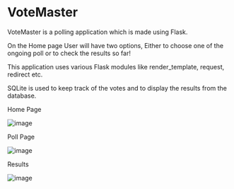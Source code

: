 # VoteMaster
VoteMaster is a polling application which is made using Flask. 

On the Home page User will have two options, Either to choose one of the ongoing poll or to check the results so far!

This application uses various Flask modules like render_template, request, redirect etc.

SQLite is used to keep track of the votes and to display the results from the database.

Home Page

![image](https://github.com/MandeepGoyal/VoteMaster/assets/70591449/1ba48451-61ed-4040-bc5e-5bba906f1916)

Poll Page

![image](https://github.com/MandeepGoyal/VoteMaster/assets/70591449/5363776f-fe6d-4c19-a172-b6f85a735c65)

Results

![image](https://github.com/MandeepGoyal/VoteMaster/assets/70591449/289776ae-f339-4a3e-ae1d-3793ddd44b55)

